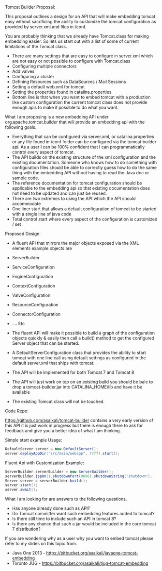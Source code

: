 Tomcat Builder Proposal: 

This proposal outlines a design for an API that will make embedding tomcat easy without sacrificing the ability to customize the tomcat configuration as provided by server.xml and files in /conf.

You are probably thinking that we already have Tomcat.class for making embedding easier. So lets us start out with a list of some of current limitations of the Tomcat class.

*	There are many settings that are easy to configure in server.xml which are not easy or not possible to configure with Tomcat.class
*	Configuring multiple connectors 
*	Add valves
*	Configuring a cluster
*	Defining Resources such as DataSources / Mail Sessions
* Setting a default web.xml for tomcat
* Setting the properties found in catalina.properties 
* Bottom line is that when you want to embed tomcat with a production like custom configuration the current tomcat class does not provide enough apis to make it possible to do what you want. 

What I am proposing is a new embedding API under org.apache.tomcat.builder that will provide an embedding api with the following goals.

* Everything that can be configured via server.xml, or catalina.properties or any file found in /conf folder can be configured via the tomcat builder api. As a user I can be 100% confident that I can programmatically control every aspect of tomcat. 
* The API builds on the existing structure of the xml configuration and the existing documentation. Someone who knows how to do something with configuration files should be able to correctly guess how to do the same thing with the embedding API without having to read the Java doc or  sample code. 
* The reference documentation for tomcat configuration should be applicable to the embedding api so that existing documentation does not need to be updated and can just be reused. 
* There are two extremes to using the API which the API should accommodate
* One liner start that allows a default configuration of tomcat to be started with a single line of java code 
* Total control start where every aspect of the configuration is customized / set


Proposed Design: 
*	A fluent API that mirrors the major objects exposed via the XML elements example objects are 
  *	ServerBuilder 
  *	ServiceConfiguration
  *	EngineConfiguration
  *	ContextConfiguration
  *	ValveConfiguration
  * ResourceConfiguration
  * ConnectorConfiguration 
  * …. Etc 

*	The fluent API will make it possible to build a graph of the configuration objects quickly & easily then call a build() method to get the configured Server object that can be started. 
*	A DefaultServerConfiguration class that provides the ability to start tomcat with one line call using default settings as configured in the default server.xml that ships with tomcat.
*	The API will be implemented for both Tomcat 7 and Tomcat 8
*	The API will just work on top on an existing build you should be bale to drop a tomcat-builder.jar into CATALINA_HOME\lib and have it be available
*	The existing Tomcat class will not be touched. 

Code Repo: 

https://github.com/asaikali/tomcat-builder contains a very early version of this API it is just work in progress but there is enough there to ask for feedback and give you a better idea of what I am thinking.
	
Simple start example Usage:

```java
DefaultServer server = new DefaultServer();
server.deployAppDir("src/main/webapp", 7777).start();
```

Fluent Api with Customization Example:

```java
ServerBuilder serverBuilder = new ServerBuilder();
serverBuilder.jspOn().shutdownPort(8006).shutdownString("shutdown");
Server server = serverBuilder.build();
server.start();
server.await();
```

What I am looking for are answers to the following questions.

* Has anyone already done such as API?
*	Do Tomcat committer want such embedding features added to tomcat?
*	Is there still time to include such an API in tomcat 8?
* Is there any chance that such a jar would be included in the core tomcat 7 distribution? 

If you are wondering why as a user why you want to embed tomcat please refer to my slides on this topic from. 
*	Java One 2013 - https://bitbucket.org/asaikali/javaone-tomcat-embedding
* Toronto JUG - https://bitbucket.org/asaikali/tjug-tomcat-embedding
